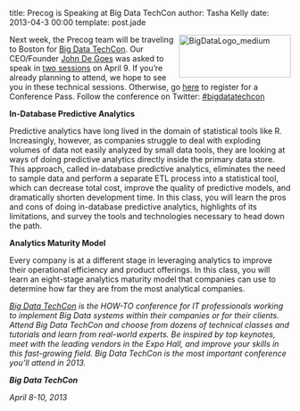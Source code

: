 title: Precog is Speaking at Big Data TechCon
author: Tasha Kelly
date: 2013-04-3 00:00
template: post.jade

<img class="body-image-right" align="right" alt="BigDataLogo_medium" src="/images/BigDataLogo_medium1.jpg" width="200" height="77" />
<p>Next week, the Precog team will be traveling to Boston for <a href="http://www.bigdatatechcon.com/boston2013/">Big Data TechCon</a>. Our CEO/Founder <a href="http://www.bigdatatechcon.com/boston2013/speakers.html">John De Goes</a> was asked to speak in <a href="http://www.bigdatatechcon.com/boston2013/classes.html">two sessions</a> on April 9. If you&#8217;re already planning to attend, we hope to see you in these technical sessions. Otherwise, go <a href="http://www.bigdatatechcon.com/boston2013/conferencepricing.html">here</a> to register for a Conference Pass. Follow the conference on Twitter: <a href="https://twitter.com/search?q=%23BigDataTechCon&amp;src=hash">#bigdatatechcon</a></p>
<p><strong>In-Database Predictive Analytics</strong></p>
<p>Predictive analytics have long lived in the domain of statistical tools like R. Increasingly, however, as companies struggle to deal with exploding volumes of data not easily analyzed by small data tools, they are looking at ways of doing predictive analytics directly inside the primary data store. This approach, called in-database predictive analytics, eliminates the need to sample data and perform a separate ETL process into a statistical tool, which can decrease total cost, improve the quality of predictive models, and dramatically shorten development time. In this class, you will learn the pros and cons of doing in-database predictive analytics, highlights of its limitations, and survey the tools and technologies necessary to head down the path.</p>
<p><strong>Analytics Maturity Model</strong></p>
<p>Every company is at a different stage in leveraging analytics to improve their operational efficiency and product offerings. In this class, you will learn an eight-stage analytics maturity model that companies can use to determine how far they are from the most analytical companies.</p>
<p><em><a href="http://www.bigdatatechcon.com/boston2013/"> Big Data TechCon</a> is the HOW-TO conference for IT professionals working to implement Big Data systems within their companies or for their clients. Attend Big Data TechCon and choose from dozens of technical classes and tutorials and learn from real-world experts. Be inspired by top keynotes, meet with the leading vendors in the Expo Hall, and improve your skills in this fast-growing field. Big Data TechCon is the most important conference you&#8217;ll attend in 2013.</em></p>
<p><em><strong>Big Data TechCon</strong></em></p>
<p><em> April 8-10, 2013</em></p>